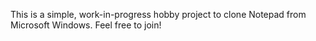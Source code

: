 This is a simple, work-in-progress hobby project to clone Notepad from Microsoft Windows. Feel free to join!